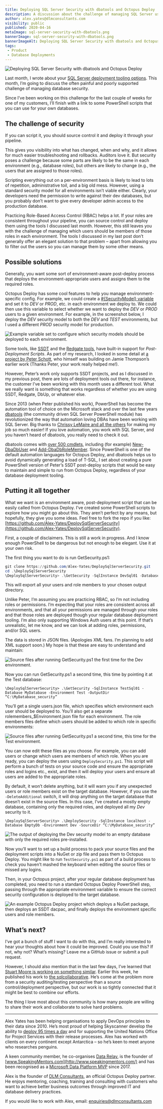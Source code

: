 ```yaml
---
title: Deploying SQL Server Security with dbatools and Octopus Deploy
description: A discussion about the challenge of managing SQL Server users and roles, and a script that uses dbatools to version control and deploy them.
author: alex.yates@dlmconsultants.com
visibility: public
published: 2020-04-16
metaImage: sql-server-security-with-dbatools.png
bannerImage: sql-server-security-with-dbatools.png
bannerImageAlt: Deploying SQL Server Security with dbatools and Octopus Deploy
tags:
 - Product
 - Database Deployments
---
```


![Deploying SQL Server Security with dbatools and Octopus Deploy](sql-server-security-with-dbatools.png)

Last month, I wrote about your [SQL Server deployment tooling options](https://octopus.com/blog/sql-server-deployment-options-for-octopus-deploy). This month, I’m going to discuss the often painful and poorly supported challenge of managing database security.

Since I’ve been working on this challenge for the last couple of weeks for one of my customers, I’ll finish with a link to some PowerShell scripts that you can use for your own databases.

## The challenge of security

If you can script it, you should source control it and deploy it through your pipeline.

This gives you visibility into what has changed, when and why, and it allows for much easier troubleshooting and rollbacks. Auditors love it. But security poses a challenge because some parts are likely to be the same in each environment (e.g., database roles), but others are likely to change (e.g., the users that are assigned to those roles).

Scripting everything out on a per-environment basis is likely to lead to lots of repetition, administrative toil, and a big old mess. However, using a standard security model for all environments isn’t viable either. Clearly, your developers need the permission to write against their dev databases, but you probably don’t want to give every developer admin access to the production database.

Practicing Role-Based Access Control (RBAC) helps a lot. If your roles are consistent throughout your pipeline, you can source control and deploy them using the tools I discussed last month. However, this still leaves you with the challenge of managing which users should be members of those roles in each environment. The tools I discussed in my last post don’t generally offer an elegant solution to that problem – apart from allowing you to filter out the users so you can manage them by some other means.

## Possible solutions

Generally, you want some sort of environment-aware post-deploy process that deploys the environment-appropriate users and assigns them to the required roles.

Octopus Deploy has some cool features to help you manage environment-specific config. For example, we could create a [#{SecurityModel} variable](https://octopus.com/docs/projects/variables) and set it to *DEV* or *PROD*, etc. in each environment we deploy to. We could then use this variable to select whether we want to deploy the *DEV* or *PROD* users to a given environment. For example, in the screenshot below, I deploy the *DEV* security model to both the *DEV* and *TEST* environments, but I used a different *PROD* security model for production.

![Example variable set to configure which security models should be deployed to each environment.](octopus-vars.png "width=500")

Some tools, like [SSDT](https://docs.microsoft.com/en-us/sql/ssdt/how-to-specify-predeployment-or-postdeployment-scripts?view=sql-server-ver15) and the [Redgate tools](https://documentation.red-gate.com/soc6/common-tasks/working-with-pre-post-deployment-scripts), have built-in support for *Post-Deployment Scripts*. As part of my research, I looked in some detail at [a project by Peter Schott](http://schottsql.blogspot.com/2013/05/ssdt-setting-different-permissions-per.html), who himself was building on Jamie Thompson’s earlier work (Thanks Peter, your work really helped me!).

However, Peter’s work only supports SSDT projects, and as I discussed in my previous post, there are lots of deployment tools out there, for instance, the customer I’ve been working with this month uses a different tool. What we really want is something that works regardless of whether you are using SSDT, Redgate, DbUp, or whatever else.

Since 2013 (when Peter published his work), PowerShell has become the automation tool of choice on the Microsoft stack and over the last few years [dbatools](https://dbatools.io/) (the community driven SQL Server PowerShell module) has revolutionized the way that automation loving DBAs have been working with SQL Server. Big thanks to [Chrissy LeMaire and all the others](https://dbatools.io/team/) for making my job so much easier! If you love automation, you work with SQL Server, and you haven’t heard of dbatools, you really need to check it out.

dbatools comes with [over 500 cmdlets](https://dbatools.io/commands/), including (for example) [New-DbaDbUser](https://docs.dbatools.io/#New-DbaDbUser) and [Add-DbaDbRoleMember](https://docs.dbatools.io/#Add-DbaDbRoleMember). Since PowerShell is one of the default automation languages for Octopus Deploy, and dbatools helps us to avoid dynamically generating a load of T-SQL, I set about creating a pure PowerShell version of Peter’s SSDT post-deploy scripts that would be easy to maintain and simple to run from Octopus Deploy, regardless of your database deployment tooling.

## Putting it all together

What we want is an environment aware, post-deployment script that can be easily called from Octopus Deploy. I’ve created some PowerShell scripts to explore how you might go about this. They aren’t perfect by any means, but hopefully, they give you some ideas. Feel free to fork the repo if you like:
[https://github.com/Alex-Yates/DeploySqlServerSecurity](https://github.com/Alex-Yates/DeploySqlServerSecurity).

First, a couple of disclaimers. This is still a work in progress. And I know enough PowerShell to be dangerous but not enough to be elegant. Use it at your own risk.

The first thing you want to do is run GetSecurity.ps1:

```powershell
git clone https://github.com/Alex-Yates/DeploySqlServerSecurity.git
cd .\DeploySqlServerSecurity
\DeploySqlServerSecurity> .\GetSecurity -SqlInstance DevSql01 -Database MyDatabase -Environment Dev -OutputDir “C:\MyDatabase_security”
```

This will export all your users and role members to your chosen output directory.

Unlike Peter, I’m assuming you are practicing RBAC, so I’m not including roles or permissions. I’m expecting that your roles are consistent across all environments, and that all your permissions are managed through your roles and that those roles are deployed though your regular database deployment tooling. I’m also only supporting Windows Auth users at this point. If that’s unrealistic, let me know, and we can look at adding roles, permissions, and/or SQL users.

The data is stored in JSON files. (Apologies XML fans. I’m planning to add XML support soon.) My hope is that these are easy to understand and maintain:

![Source files after running GetSecurity.ps1 the first time for the *Dev* environment.](get-security1.png "width=300")

Now you can run GetSecurity.ps1 a second time, this time by pointing it at the Test database:

`\DeploySqlServerSecurity> .\GetSecurity -SqlInstance TestSql01 -Database MyDatabase -Environment Test -OutputDir “C:\MyDatabase_security”`

You’ll get a single users.json file, which specifies which environment each user should be deployed to. You’ll also get a separate rolemembers_$Environment.json file for each environment. The role members files define which users should be added to which role in specific environments:

![Source files after running GetSecurity.ps1 a second time, this time for the *Test* environment.](get-security2.png "width=500")

You can now edit these files as you choose. For example, you can add users or change which users are members of which role. When you are ready, you can deploy the users using `DeploySecurity.ps1`. This script will perform a bunch of tests on your source code and ensure the appropriate roles and logins etc., exist, and then it will deploy your users and ensure all users are added to the appropriate roles.

By default, it won’t delete anything, but it will warn you if any unexpected users or role members exist on the target database. However, if you use the `-DeleteAdditional` switch, it will drop anything on the target database that doesn’t exist in the source files. In this case, I’ve created a mostly empty database, containing only the required roles, and deployed all my *Dev* security to it.

`\DeploySqlServerSecurity> .\DeploySecurity -SqlInstance localhost -Database EmptyDb -Environment Dev -SourceDir “C:\MyDatabase_security”`

![The output of deploying the *Dev* security model to an empty database with only the required roles pre-installed.](deploy-logs.png "width=500")

Now you’ll want to set up a build process to pack your source files and the deployment scripts into a NuGet or zip file and pass them to Octopus Deploy. You might like to run `TestSecurity.ps1` as part of a build process to check you haven’t mashed the keyboard when editing the source files or missed any logins.

Then, in your Octopus project, after your regular database deployment has completed, you need to run a standard Octopus Deploy PowerShell step, passing through the appropriate environment variable to ensure the correct security configuration is deployed to the target database.

![An example Octopus Deploy project which deploys a NuGet package, then deploys an SSDT dacpac, and finally deploys the environment specific users and role members.](octopus-project.png "width=500")

## What’s next?

I’ve got a bunch of stuff I want to do with this, and I’m really interested to hear your thoughts about how it could be improved. Could you use this? If not, why not? What’s missing? Leave me a GitHub issue or submit a pull request.

However, I should also mention that in the last few days, I’ve learned that [Stuart Moore is working on something similar](https://github.com/sqlcollaborative/dbasecurityscan). Earlier this week, he published his work to [the sqlcollaborative](https://github.com/sqlcollaborative). He’s come at the problem more from a security auditing/testing perspective than a source control/deployment perspective, but our work is so tightly connected that it might be best to combine our efforts.

The thing I love most about this community is how many people are willing to share their work and collaborate to solve hard problems.

---

Alex Yates has been helping organisations to apply DevOps principles to their data since 2010. He’s most proud of helping Skyscanner develop the ability to  [deploy 95 times a day](https://www.youtube.com/watch?v=sNsPnCv7hHo) and for supporting the United Nations Office for Project Services with their release processes. Alex has worked with clients on every continent except Antarctica – so he’s keen to meet anyone who researches penguins.
 
A keen community member, he co-organises [Data Relay](https://datarelay.co.uk/), is the founder of [www.SpeakingMentors.com](http://www.speakingmentors.com/) and has been recognised as a  [Microsoft Data Platform MVP](https://mvp.microsoft.com/en-us/PublicProfile/5002655?fullName=Alex%20Yates) since 2017.
 
Alex is the founder of [DLM Consultants](http://dlmconsultants.com/), an official Octopus Deploy partner. He enjoys mentoring, coaching, training and consulting with customers who want to achieve better business outcomes through improved IT and database delivery practices.
 
If you would like to work with Alex, email: [enquiries@dlmconsultants.com](mailto:enquiries@dlmconsultants.com) 